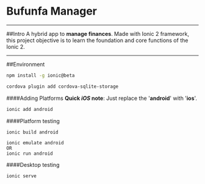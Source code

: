 # Bufunfa Manager

---
##Intro
A hybrid app to **manage finances**. Made with Ionic 2 framework, this project objective is to learn the foundation and core functions of the Ionic 2.  

---
##Environment
```bash
npm install -g ionic@beta

cordova plugin add cordova-sqlite-storage
```

####Adding Platforms
**Quick _iOS_ note**: Just replace the '**android**' with '**ios**'.

```bash
ionic add android
```

####Platform testing
```
ionic build android

ionic emulate android
OR
ionic run android
```

####Desktop testing
```bash
ionic serve
```
